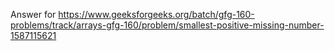 Answer for https://www.geeksforgeeks.org/batch/gfg-160-problems/track/arrays-gfg-160/problem/smallest-positive-missing-number-1587115621
